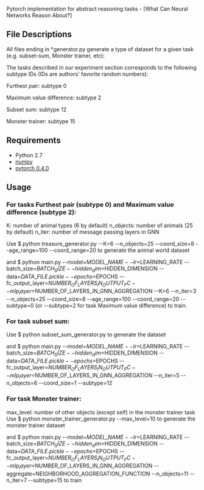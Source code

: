 Pytorch implementation for abstract reasoning tasks - [What Can Neural Networks Reason About?]

## File Descriptions
All files ending in *generator.py generate a type of dataset for a given task (e.g. subset-sum, Monster trainer, etc):

The tasks described in our experiment section corresponds to the following subtype IDs (IDs are authors' favorite random numbers):

Furthest pair: subtype 0

Maximum value difference: subtype 2

Subset sum: subtype 12

Monster trainer: subtype 15

## Requirements

- Python 2.7
- [numpy](http://www.numpy.org/)
- [pytorch 0.4.0](http://pytorch.org/)

## Usage
### For tasks Furthest pair (subtype 0) and Maximum value difference (subtype 2): 
K: number of animal types (6 by default)
n\_objects: number of animals (25 by default)
n_iter: number of message passing layers in GNN 

Use
	$ python treasure\_generator.py --K=6 --n\_objects=25 --coord\_size=8 --age\_range=100 --coord\_range=20 
to generate the animal world dataset

and 
	$ python main.py --model=$MODEL\_NAME --lr=$LEARNING_RATE --batch_size=$BATCH_SIZE --hidden_dim=$HIDDEN_DIMENSION --data=$DATA\_FILE.pickle --epochs=$EPOCHS --fc_output_layer=$NUMBER_OF_LAYERS_IN_OUTPUT_FC --mlp_layer=$NUMBER_OF_LAYERS_IN_GNN_AGGREGATION --K=6 --n_iter=3 --n_objects=25 --coord_size=8 --age_range=100 --coord_range=20 --subtype=0 (or --subtype=2 for task Maximum value difference) 
to train.

### For task subset sum:

Use 
	$ python subset_sum_generator.py
to generate the dataset

and 
	$ python main.py --model=$MODEL\_NAME --lr=$LEARNING_RATE --batch_size=$BATCH_SIZE --hidden_dim=$HIDDEN_DIMENSION --data=$DATA\_FILE.pickle --epochs=$EPOCHS --fc_output_layer=$NUMBER_OF_LAYERS_IN_OUTPUT_FC --mlp_layer=$NUMBER_OF_LAYERS_IN_GNN_AGGREGATION --n_iter=5 --n_objects=6 --coord_size=1 --subtype=12

### For task Monster trainer: 
max_level: number of other objects (except self) in the monster trainer task
Use
	$ python monster_trainer_generator.py --max_level=10
to generate the monster trainer dataset

and
	$ python main.py --model=$MODEL\_NAME --lr=$LEARNING_RATE --batch_size=$BATCH_SIZE --hidden_dim=$HIDDEN_DIMENSION --data=$DATA\_FILE.pickle --epochs=$EPOCHS --fc_output_layer=$NUMBER_OF_LAYERS_IN_OUTPUT_FC --mlp_layer=$NUMBER_OF_LAYERS_IN_GNN_AGGREGATION --aggregate=NEIGHBORHOOD_AGGREGATION_FUNCTION --n_objects=11 --n_iter=7 --subtype=15 
to train
